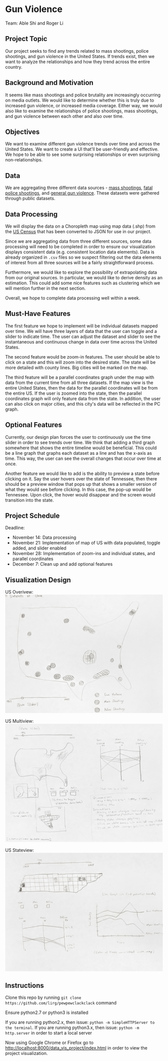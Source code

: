 # Gun Violence
Team: Able Shi and Roger Li
## Project Topic
Our project seeks to find any trends related to mass shootings, police shootings, and gun violence in the United States. If trends exist, then we want to analyze the relationships and how they trend across the entire country.

## Background and Motivation
It seems like mass shootings and police brutality are increasingly occurring on media outlets. We would like to determine whether this is truly due to increased gun violence, or increased media coverage. Either way, we would also like to examine the relationships of police shootings, mass shootings, and gun violence between each other and also over time.

## Objectives
We want to examine different gun violence trends over time and across the United States. We want to create a UI that'll be user-friendly and effective. We hope to be able to see some surprising relationships or even surprising non-relationships.

## Data
We are aggregating three different data sources - [mass shootings](https://www.kaggle.com/jlmontie/stanford-msa-2017/home), [fatal police shootings](https://www.kaggle.com/kwullum/fatal-police-shootings-in-the-us), and [general gun violence](https://www.kaggle.com/jameslko/gun-violence-data). These datasets were gathered through public datasets.

## Data Processing
We will display the data on a Choropleth map using map data (.shp) from the [US Census](https://www.census.gov/geo/maps-data/data/tiger-cart-boundary.html) that has been converted to JSON for use in our project.

Since we are aggregating data from three different sources, some data processing will need to be completed in order to ensure our visualization displays consistent data (e.g. consistent location data elements). Data is already organized in `.csv` files so we suspect  filtering out the data elements of interest from all three sources will be a fairly straightforward process.

Furthermore, we would like to explore the possibility of extrapolating data from our original sources. In particular, we would like to derive density as an estimation. This could add some nice features such as clustering which we will mention further in the next section.

Overall, we hope to complete data processing well within a week.

## Must-Have Features
The first feature we hope to implement will be individual datasets mapped over time. We will have three layers of data that the user can toggle and a slider to indicate time. The user can adjust the dataset and slider to see the instantaneous and continuous change in data over time across the United States.

The second feature would be zoom-in features. The user should be able to click on a state and this will zoom into the desired state. The state will be more detailed with county lines. Big cities will be marked on the map.

The third feature will be a parallel coordinates graph under the map with data from the current time from all three datasets. If the map view is the entire United States, then the data for the parallel coordinates will be from the entire US. If the user is zoomed into the state, then the parallel coordinates graph will only feature data from the state. In addition, the user can also click on major cities, and this city's data will be reflected in the PC graph.

## Optional Features
Currently, our design plan forces the user to continuously use the time slider in order to see trends over time. We think that adding a third graph somewhere that shows the entire timeline would be beneficial. This could be a line graph that graphs each dataset as a line and has the x-axis as time. This way, the user can see the overall changes that occur over time at once.

Another feature we would like to add is the ability to preview a state before clicking on it. Say the user hovers over the state of Tennessee, then there should be a preview window that pops up that shows a smaller version of what they would see before clicking. In this case, the pop-up would be Tennessee. Upon click, the hover would disappear and the screen would transition into the state.

## Project Schedule
Deadline:
* November 14: Data processing
* November 21: Implementation of map of US with data populated, toggle added, and slider enabled
* November 28: Implementation of zoom-ins and individual states, and parallel coordinates
* December 7: Clean up and add optional features

## Visualization Design
US Overivew:
![US Overview](Images/visualization_design_overview.jpg)

US Multiview:
![US Multiview](Images/visualization_design_multiview.jpg)

US Stateview:
![US Stateview](Images/visualization_design_stateview.jpg)

## Instructions
Clone this repo by running `git clone https://github.com/lirg/pewpewclackclack` command

Ensure python2.7 or python3 is installed

If you are running python2.x, then issue: `python -m SimpleHTTPServer to the terminal`. If you are running python3.x, then issue: `python -m http.server` in order to start a local server

Now using Google Chrome or Firefox go to <http://localhost:8000/data_vis_project/index.html> in order to view the project visualization.

